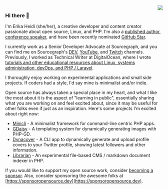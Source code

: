 <img src="https://github.com/erikaheidi/erikaheidi/blob/main/erika_illustrated_avatar.png" align="right">

### Hi there 👋
I'm Erika Heidi (she/her), a creative developer and content creator passionate about open source, Linux, and PHP. I'm also a [published author](https://leanpub.com/vagrantcookbook), [conference speaker](https://www.youtube.com/watch?v=l0jb-N5H52A), and have been recently nominated [GitHub Star](https://stars.github.com/profiles/erikaheidi). 

I currently work as a Senior Developer Advocate at Sourcegraph, and you can find me on Sourcegraph's [DEV](https://dev.to/sourcegraph/10-sourcegraph-search-tricks-for-open-source-contributors-and-maintainers-44n9), [YouTube](https://www.youtube.com/c/Sourcegraph), and [Twitch](https://twitch.tv/sourcegraph) channels. Previously, I worked as Technical Writer at DigitalOcean, where I wrote [tutorials and other educational resources about Linux, systems administration, devOps, and PHP / Laravel](https://www.digitalocean.com/community/users/erikaheidi).

I thoroughly enjoy working on experimental applications and small side projects. If coders had a style, I'd say mine is minimalist and/or indie.

Open source has always taken a special place in my heart, and what I like the most about it is the aspect of "learning in public", essentially sharing what you are working on and feel excited about, since it may be useful for other folks even if just as an inspiration. Here's some projects I'm excited about right now:

- [Minicli](https://github.com/minicli/minicli) - A minimalist framework for command-line centric PHP apps.
- [GDaisy](https://github.com/erikaheidi/gdaisy) - A templating system for dynamically generating images with PHP-GD.
- [Dynacover](https://github.com/erikaheidi/dynacover) - A CLI app to dynamically generate and upload profile covers to your Twitter profile, showing latest followers and other information.
- [Librarian](https://github.com/librarianphp/librarian) - An experimental file-based CMS / markdown document indexer in PHP.

If you would like to support my open source work, consider [becoming a sponsor](https://github.com/sponsors/erikaheidi). Also, consider sponsoring the awesome folks at [https://sponsoropensource.dev](https://sponsoropensource.dev).

<!-- testing improptu commit by unknown user -->

<!--
**erikaheidi/erikaheidi** is a ✨ _special_ ✨ repository because its `README.md` (this file) appears on your GitHub profile.

Here are some ideas to get you started:

- 🔭 I’m currently working on ...
- 🌱 I’m currently learning ...
- 👯 I’m looking to collaborate on ...
- 🤔 I’m looking for help with ...
- 💬 Ask me about ...
- 📫 How to reach me: ...
- 😄 Pronouns: ...
- ⚡ Fun fact: ...
-->
